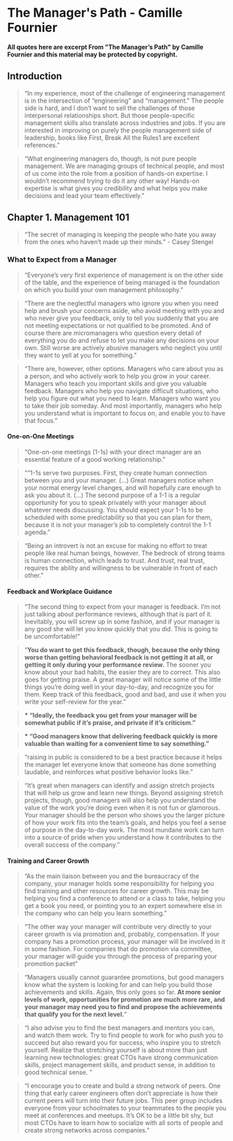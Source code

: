 # The Manager's Path - Camille Fournier

**All quotes here are excerpt From "The Manager’s Path" by Camille Fournier and this material may be protected by copyright.**

## Introduction

> “In my experience, most of the challenge of engineering management is in the intersection of “engineering” and “management.” The people side is hard, and I don’t want to sell the challenges of those interpersonal relationships short. But those people-specific management skills also translate across industries and jobs. If you are interested in improving on purely the people management side of leadership, books like First, Break All the Rules1 are excellent references.”

> “What engineering managers do, though, is not pure people management. We are managing groups of technical people, and most of us come into the role from a position of hands-on expertise. I wouldn’t recommend trying to do it any other way! Hands-on expertise is what gives you credibility and what helps you make decisions and lead your team effectively.”

## Chapter 1. Management 101

> “The secret of managing is keeping the people who hate you away from the ones who haven’t made up their minds." - Casey Stengel

### What to Expect from a Manager

> “Everyone’s very first experience of management is on the other side of the table, and the experience of being managed is the foundation on which you build your own management philosophy.”

> “There are the neglectful managers who ignore you when you need help and brush your concerns aside, who avoid meeting with you and who never give you feedback, only to tell you suddenly that you are not meeting expectations or not qualified to be promoted. And of course there are micromanagers who question every detail of everything you do and refuse to let you make any decisions on your own. Still worse are actively abusive managers who neglect you until they want to yell at you for something.”

> “There are, however, other options. Managers who care about you as a person, and who actively work to help you grow in your career. Managers who teach you important skills and give you valuable feedback. Managers who help you navigate difficult situations, who help you figure out what you need to learn. Managers who want you to take their job someday. And most importantly, managers who help you understand what is important to focus on, and enable you to have that focus.”

#### One-on-One Meetings

> “One-on-one meetings (1-1s) with your direct manager are an essential feature of a good working relationship.”

> "“1-1s serve two purposes. First, they create human connection between you and your manager. (...) Great managers notice when your normal energy level changes, and will hopefully care enough to ask you about it. (...) The second purpose of a 1-1 is a regular opportunity for you to speak privately with your manager about whatever needs discussing. You should expect your 1-1s to be scheduled with some predictability so that you can plan for them, because it is not your manager’s job to completely control the 1-1 agenda.”

> “Being an introvert is not an excuse for making no effort to treat people like real human beings, however. The bedrock of strong teams is human connection, which leads to trust. And trust, real trust, requires the ability and willingness to be vulnerable in front of each other.”

#### Feedback and Workplace Guidance

> “The second thing to expect from your manager is feedback. I’m not just talking about performance reviews, although that is part of it. Inevitably, you will screw up in some fashion, and if your manager is any good she will let you know quickly that you did. This is going to be uncomfortable!”

> “**You do want to get this feedback, though, because the only thing worse than getting behavioral feedback is not getting it at all, or getting it only during your performance review.** The sooner you know about your bad habits, the easier they are to correct. This also goes for getting praise. A great manager will notice some of the little things you’re doing well in your day-to-day, and recognize you for them. Keep track of this feedback, good and bad, and use it when you write your self-review for the year.”

> **\* “Ideally, the feedback you get from your manager will be somewhat public if it’s praise, and private if it’s criticism.”** 

> **\* “Good managers know that delivering feedback quickly is more valuable than waiting for a convenient time to say something.”**

> “raising in public is considered to be a best practice because it helps the manager let everyone know that someone has done something laudable, and reinforces what positive behavior looks like.”

> “It’s great when managers can identify and assign stretch projects that will help us grow and learn new things. Beyond assigning stretch projects, though, good managers will also help you understand the value of the work you’re doing even when it is not fun or glamorous. Your manager should be the person who shows you the larger picture of how your work fits into the team’s goals, and helps you feel a sense of purpose in the day-to-day work. The most mundane work can turn into a source of pride when you understand how it contributes to the overall success of the company.”

#### Training and Career Growth

> “As the main liaison between you and the bureaucracy of the company, your manager holds some responsibility for helping you find training and other resources for career growth. This may be helping you find a conference to attend or a class to take, helping you get a book you need, or pointing you to an expert somewhere else in the company who can help you learn something.”

> “The other way your manager will contribute very directly to your career growth is via promotion and, probably, compensation. If your company has a promotion process, your manager will be involved in it in some fashion. For companies that do promotion via committee, your manager will guide you through the process of preparing your promotion packet”

> “Managers usually cannot guarantee promotions, but good managers know what the system is looking for and can help you build those achievements and skills. Again, this only goes so far. **At more senior levels of work, opportunities for promotion are much more rare, and your manager may need you to find and propose the achievements that qualify you for the next level.**”

> “I also advise you to find the best managers and mentors you can, and watch them work. Try to find people to work for who push you to succeed but also reward you for success, who inspire you to stretch yourself. Realize that stretching yourself is about more than just learning new technologies: great CTOs have strong communication skills, project management skills, and product sense, in addition to good technical sense. ”

> “I encourage you to create and build a strong network of peers. One thing that early career engineers often don’t appreciate is how their current peers will turn into their future jobs. This peer group includes everyone from your schoolmates to your teammates to the people you meet at conferences and meetups. It’s OK to be a little bit shy, but most CTOs have to learn how to socialize with all sorts of people and create strong networks across companies.”

